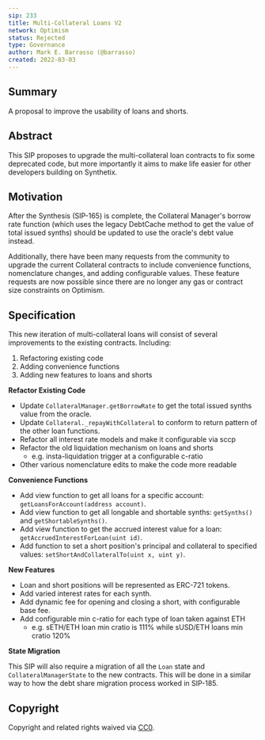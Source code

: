 ```yaml
---
sip: 233
title: Multi-Collateral Loans V2
network: Optimism
status: Rejected
type: Governance
author: Mark E. Barrasso (@barrasso)
created: 2022-03-03
---
```


## Summary

A proposal to improve the usability of loans and shorts.

## Abstract

This SIP proposes to upgrade the multi-collateral loan contracts to fix some deprecated code, but more importantly it aims to make life easier for other developers building on Synthetix.

## Motivation

After the Synthesis (SIP-165) is complete, the Collateral Manager's borrow rate function (which uses the legacy DebtCache method to get the value of total issued synths) should be updated to use the oracle's debt value instead.

Additionally, there have been many requests from the community to upgrade the current Collateral contracts to include convenience functions, nomenclature changes, and adding configurable values. These feature requests are now possible since there are no longer any gas or contract size constraints on Optimism.

## Specification

This new iteration of multi-collateral loans will consist of several improvements to the existing contracts. Including:

1. Refactoring existing code
2. Adding convenience functions
3. Adding new features to loans and shorts

**Refactor Existing Code**

- Update `CollateralManager.getBorrowRate` to get the total issued synths value from the oracle.
- Update `Collateral._repayWithCollateral` to conform to return pattern of the other loan functions.
- Refactor all interest rate models and make it configurable via sccp
- Refactor the old liquidation mechanism on loans and shorts
  - e.g. insta-liquidation trigger at a configurable c-ratio
- Other various nomenclature edits to make the code more readable

**Convenience Functions**

- Add view function to get all loans for a specific account: `getLoansForAccount(address account)`.
- Add view function to get all longable and shortable synths: `getSynths()` and `getShortableSynths()`.
- Add view function to get the accrued interest value for a loan: `getAccruedInterestForLoan(uint id)`.
- Add function to set a short position's principal and collateral to specified values: `setShortAndCollateralTo(uint x, uint y)`.

**New Features**

- Loan and short positions will be represented as ERC-721 tokens.
- Add varied interest rates for each synth.
- Add dynamic fee for opening and closing a short, with configurable base fee.
- Add configurable min c-ratio for each type of loan taken against ETH
  - e.g. sETH/ETH loan min cratio is 111% while sUSD/ETH loans min cratio 120%

**State Migration**

This SIP will also require a migration of all the `Loan` state and `CollateralManagerState` to the new contracts.
This will be done in a similar way to how the debt share migration process worked in SIP-185.

## Copyright

Copyright and related rights waived via [CC0](https://creativecommons.org/publicdomain/zero/1.0/).
